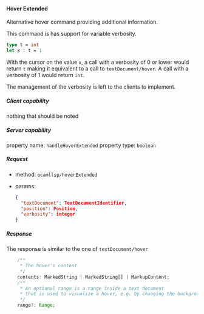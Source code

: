 #### Hover Extended

Alternative hover command providing additional information.

This command is has support for variable verbosity.

```ocaml
type t = int
let x : t = 1
```

With the cursor on the value `x`, a call with a verbosity of 0 or lower would return `t` making it equivalent to a call to `textDocument/hover`. A call with a verbosity of 1 would return `int`.

The management of the verbosity is left to the clients to implement.

##### Client capability

nothing that should be noted

##### Server capability

property name: `handleHoverExtended`
property type: `boolean`

##### Request

- method: `ocamllsp/hoverExtended`
- params:

  ```json
  {
    "textDocument": TextDocumentIdentifier,
    "position": Position,
    "verbosity": integer
  }
  ```

##### Response

The response is similar to the one of `textDocument/hover`

```typescript
	/**
	 * The hover's content
	 */
	contents: MarkedString | MarkedString[] | MarkupContent;
	/**
	 * An optional range is a range inside a text document
	 * that is used to visualize a hover, e.g. by changing the background color.
	 */
	range?: Range;
```
